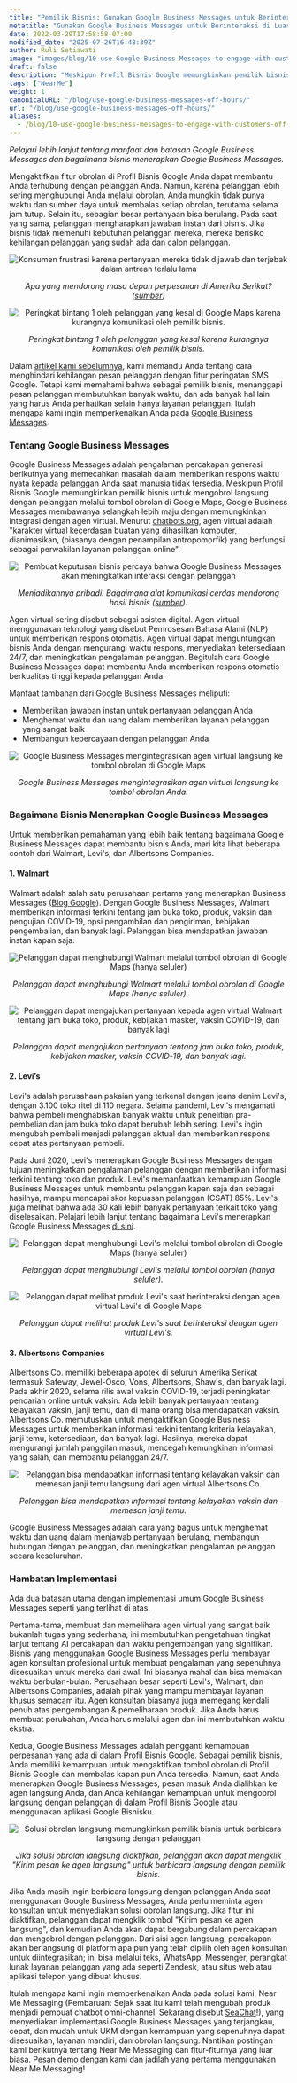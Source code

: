 ```yaml
---
title: "Pemilik Bisnis: Gunakan Google Business Messages untuk Berinteraksi di Luar Jam Kerja!"
metatitle: "Gunakan Google Business Messages untuk Berinteraksi di Luar Jam Kerja!"
date: 2022-03-29T17:58:58-07:00
modified_date: "2025-07-26T16:48:39Z"
author: Ruli Setiawati
image: "images/blog/10-use-Google-Business-Messages-to-engage-with-customers-off-hours/thumbnail.png"
draft: false
description: "Meskipun Profil Bisnis Google memungkinkan pemilik bisnis untuk mengobrol langsung dengan pelanggan, Google Business Messages memungkinkan integrasi dengan agen virtual."
tags: ["NearMe"]
weight: 1
canonicalURL: "/blog/use-google-business-messages-off-hours/"
url: "/blog/use-google-business-messages-off-hours/"
aliases:
  - /blog/10-use-google-business-messages-to-engage-with-customers-off-hours/
---
```


*Pelajari lebih lanjut tentang manfaat dan batasan Google Business Messages dan bagaimana bisnis menerapkan Google Business Messages.*

Mengaktifkan fitur obrolan di Profil Bisnis Google Anda dapat membantu Anda terhubung dengan pelanggan Anda. Namun, karena pelanggan lebih sering menghubungi Anda melalui obrolan, Anda mungkin tidak punya waktu dan sumber daya untuk membalas setiap obrolan, terutama selama jam tutup. Selain itu, sebagian besar pertanyaan bisa berulang. Pada saat yang sama, pelanggan mengharapkan jawaban instan dari bisnis. Jika bisnis tidak memenuhi kebutuhan pelanggan mereka, mereka berisiko kehilangan pelanggan yang sudah ada dan calon pelanggan.

<center>
<img src="/images/blog/10-use-Google-Business-Messages-to-engage-with-customers-off-hours/1-stats.png" alt="Konsumen frustrasi karena pertanyaan mereka tidak dijawab dan terjebak dalam antrean terlalu lama"/>

*Apa yang mendorong masa depan perpesanan di Amerika Serikat? ([sumber](https://developers.google.com/business-communications/business-messages/files/us-business-messages-infographic.pdf))*
</center>

<center>
<img src="/images/blog/10-use-Google-Business-Messages-to-engage-with-customers-off-hours/2-one_star.png" alt="Peringkat bintang 1 oleh pelanggan yang kesal di Google Maps karena kurangnya komunikasi oleh pemilik bisnis."/>

*Peringkat bintang 1 oleh pelanggan yang kesal karena kurangnya komunikasi oleh pemilik bisnis.*
</center>

Dalam [artikel kami sebelumnya](https://seasalt.ai/blog/9-enable-chat-on-google-maps/), kami memandu Anda tentang cara menghindari kehilangan pesan pelanggan dengan fitur peringatan SMS Google. Tetapi kami memahami bahwa sebagai pemilik bisnis, menanggapi pesan pelanggan membutuhkan banyak waktu, dan ada banyak hal lain yang harus Anda perhatikan selain hanya layanan pelanggan. Itulah mengapa kami ingin memperkenalkan Anda pada [Google Business Messages](https://businessmessages.google/).

### Tentang Google Business Messages

Google Business Messages adalah pengalaman percakapan generasi berikutnya yang memecahkan masalah dalam memberikan respons waktu nyata kepada pelanggan Anda saat manusia tidak tersedia. Meskipun Profil Bisnis Google memungkinkan pemilik bisnis untuk mengobrol langsung dengan pelanggan melalui tombol obrolan di Google Maps, Google Business Messages membawanya selangkah lebih maju dengan memungkinkan integrasi dengan agen virtual. Menurut [chatbots.org](https://www.google.com/url?q=https://www.chatbots.org/virtual_agent/&sa=D&source=docs&ust=1648605707733291&usg=AOvVaw1v4dJFgDD-5SmpSNZBu3J6), agen virtual adalah "karakter virtual kecerdasan buatan yang dihasilkan komputer, dianimasikan, (biasanya dengan penampilan antropomorfik) yang berfungsi sebagai perwakilan layanan pelanggan online".

<center>
<img src="/images/blog/10-use-Google-Business-Messages-to-engage-with-customers-off-hours/3-stats.png" alt="Pembuat keputusan bisnis percaya bahwa Google Business Messages akan meningkatkan interaksi dengan pelanggan"/>

*Menjadikannya pribadi: Bagaimana alat komunikasi cerdas mendorong hasil bisnis ([sumber](https://services.google.com/fh/files/misc/how_smart_communication_tools_drive_business_results.pdf)).*
</center>

Agen virtual sering disebut sebagai asisten digital. Agen virtual menggunakan teknologi yang disebut Pemrosesan Bahasa Alami (NLP) untuk memberikan respons otomatis. Agen virtual dapat menguntungkan bisnis Anda dengan mengurangi waktu respons, menyediakan ketersediaan 24/7, dan meningkatkan pengalaman pelanggan. Begitulah cara Google Business Messages dapat membantu Anda memberikan respons otomatis berkualitas tinggi kepada pelanggan Anda.

Manfaat tambahan dari Google Business Messages meliputi:
- Memberikan jawaban instan untuk pertanyaan pelanggan Anda
- Menghemat waktu dan uang dalam memberikan layanan pelanggan yang sangat baik
- Membangun kepercayaan dengan pelanggan Anda

<center>
<img src="/images/blog/10-use-Google-Business-Messages-to-engage-with-customers-off-hours/4-GBM_bridgepoint_runners.png" alt="Google Business Messages mengintegrasikan agen virtual langsung ke tombol obrolan di Google Maps"/>

*Google Business Messages mengintegrasikan agen virtual langsung ke tombol obrolan Anda.*
</center>

### Bagaimana Bisnis Menerapkan Google Business Messages

Untuk memberikan pemahaman yang lebih baik tentang bagaimana Google Business Messages dapat membantu bisnis Anda, mari kita lihat beberapa contoh dari Walmart, Levi's, dan Albertsons Companies.

#### 1. Walmart

Walmart adalah salah satu perusahaan pertama yang menerapkan Business Messages ([Blog Google](https://blog.google/products/maps/now-sending-business-messages-google-maps-and-search/)). Dengan Google Business Messages, Walmart memberikan informasi terkini tentang jam buka toko, produk, vaksin dan pengujian COVID-19, opsi pengambilan dan pengiriman, kebijakan pengembalian, dan banyak lagi. Pelanggan bisa mendapatkan jawaban instan kapan saja.

<center>
<img src="/images/blog/10-use-Google-Business-Messages-to-engage-with-customers-off-hours/5-walmart_chat.png" alt="Pelanggan dapat menghubungi Walmart melalui tombol obrolan di Google Maps (hanya seluler)"/>

*Pelanggan dapat menghubungi Walmart melalui tombol obrolan di Google Maps (hanya seluler).*
</center>

<center>
<img src="/images/blog/10-use-Google-Business-Messages-to-engage-with-customers-off-hours/6-walmart_va.png" alt="Pelanggan dapat mengajukan pertanyaan kepada agen virtual Walmart tentang jam buka toko, produk, kebijakan masker, vaksin COVID-19, dan banyak lagi"/>

*Pelanggan dapat mengajukan pertanyaan tentang jam buka toko, produk, kebijakan masker, vaksin COVID-19, dan banyak lagi.*
</center>

#### 2. Levi’s

Levi's adalah perusahaan pakaian yang terkenal dengan jeans denim Levi's, dengan 3.100 toko ritel di 110 negara. Selama pandemi, Levi's mengamati bahwa pembeli menghabiskan banyak waktu untuk penelitian pra-pembelian dan jam buka toko dapat berubah lebih sering. Levi's ingin mengubah pembeli menjadi pelanggan aktual dan memberikan respons cepat atas pertanyaan pembeli.

Pada Juni 2020, Levi's menerapkan Google Business Messages dengan tujuan meningkatkan pengalaman pelanggan dengan memberikan informasi terkini tentang toko dan produk. Levi's memanfaatkan kemampuan Google Business Messages untuk membantu pelanggan kapan saja dan sebagai hasilnya, mampu mencapai skor kepuasan pelanggan (CSAT) 85%. Levi's juga melihat bahwa ada 30 kali lebih banyak pertanyaan terkait toko yang diselesaikan. Pelajari lebih lanjut tentang bagaimana Levi's menerapkan Google Business Messages [di sini](https://developers.google.com/business-communications/business-messages/files/levis-case-study.pdf).

<center>
<img src="/images/blog/10-use-Google-Business-Messages-to-engage-with-customers-off-hours/7-levi_chat.png" alt="Pelanggan dapat menghubungi Levi's melalui tombol obrolan di Google Maps (hanya seluler)"/>

*Pelanggan dapat menghubungi Levi's melalui tombol obrolan (hanya seluler).*
</center>

<center>
<img src="/images/blog/10-use-Google-Business-Messages-to-engage-with-customers-off-hours/8-levi_va.png" alt="Pelanggan dapat melihat produk Levi's saat berinteraksi dengan agen virtual Levi's di Google Maps"/>

*Pelanggan dapat melihat produk Levi's saat berinteraksi dengan agen virtual Levi's.*
</center>

#### 3. Albertsons Companies

Albertsons Co. memiliki beberapa apotek di seluruh Amerika Serikat termasuk Safeway, Jewel-Osco, Vons, Albertsons, Shaw's, dan banyak lagi. Pada akhir 2020, selama rilis awal vaksin COVID-19, terjadi peningkatan pencarian online untuk vaksin. Ada lebih banyak pertanyaan tentang kelayakan vaksin, janji temu, dan di mana orang bisa mendapatkan vaksin. Albertsons Co. memutuskan untuk mengaktifkan Google Business Messages untuk memberikan informasi terkini tentang kriteria kelayakan, janji temu, ketersediaan, dan banyak lagi. Hasilnya, mereka dapat mengurangi jumlah panggilan masuk, mencegah kemungkinan informasi yang salah, dan membantu pelanggan 24/7.

<center>
<img src="/images/blog/10-use-Google-Business-Messages-to-engage-with-customers-off-hours/9-albertsons_chat.png" alt="Pelanggan bisa mendapatkan informasi tentang kelayakan vaksin dan memesan janji temu langsung dari agen virtual Albertsons Co."/>

*Pelanggan bisa mendapatkan informasi tentang kelayakan vaksin dan memesan janji temu.*
</center>

Google Business Messages adalah cara yang bagus untuk menghemat waktu dan uang dalam menjawab pertanyaan berulang, membangun hubungan dengan pelanggan, dan meningkatkan pengalaman pelanggan secara keseluruhan.

### Hambatan Implementasi

Ada dua batasan utama dengan implementasi umum Google Business Messages seperti yang terlihat di atas.

Pertama-tama, membuat dan memelihara agen virtual yang sangat baik bukanlah tugas yang sederhana; ini membutuhkan pengetahuan tingkat lanjut tentang AI percakapan dan waktu pengembangan yang signifikan. Bisnis yang menggunakan Google Business Messages perlu membayar agen konsultan profesional untuk membuat pengalaman yang sepenuhnya disesuaikan untuk mereka dari awal. Ini biasanya mahal dan bisa memakan waktu berbulan-bulan. Perusahaan besar seperti Levi's, Walmart, dan Albertsons Companies, adalah pihak yang mampu membayar layanan khusus semacam itu. Agen konsultan biasanya juga memegang kendali penuh atas pengembangan & pemeliharaan produk. Jika Anda harus membuat perubahan, Anda harus melalui agen dan ini membutuhkan waktu ekstra.

Kedua, Google Business Messages adalah pengganti kemampuan perpesanan yang ada di dalam Profil Bisnis Google. Sebagai pemilik bisnis, Anda memiliki kemampuan untuk mengaktifkan tombol obrolan di Profil Bisnis Google dan membalas kapan pun Anda tersedia. Namun, saat Anda menerapkan Google Business Messages, pesan masuk Anda dialihkan ke agen langsung Anda, dan Anda kehilangan kemampuan untuk mengobrol langsung dengan pelanggan di dalam Profil Bisnis Google atau menggunakan aplikasi Google Bisnisku.

<center>
<img src="/images/blog/10-use-Google-Business-Messages-to-engage-with-customers-off-hours/10-live_agent.png" alt="Solusi obrolan langsung memungkinkan pemilik bisnis untuk berbicara langsung dengan pelanggan"/>

*Jika solusi obrolan langsung diaktifkan, pelanggan akan dapat mengklik "Kirim pesan ke agen langsung" untuk berbicara langsung dengan pemilik bisnis.*
</center>

Jika Anda masih ingin berbicara langsung dengan pelanggan Anda saat menggunakan Google Business Messages, Anda perlu meminta agen konsultan untuk menyediakan solusi obrolan langsung. Jika fitur ini diaktifkan, pelanggan dapat mengklik tombol "Kirim pesan ke agen langsung", dan kemudian Anda akan dapat bergabung dalam percakapan dan mengobrol dengan pelanggan. Dari sisi agen langsung, percakapan akan berlangsung di platform apa pun yang telah dipilih oleh agen konsultan untuk diintegrasikan; ini bisa melalui teks, WhatsApp, Messenger, perangkat lunak layanan pelanggan yang ada seperti Zendesk, atau situs web atau aplikasi telepon yang dibuat khusus.

Itulah mengapa kami ingin memperkenalkan Anda pada solusi kami, Near Me Messaging (Pembaruan: Sejak saat itu kami telah mengubah produk menjadi pembuat chatbot omni-channel. Sekarang disebut [SeaChat](https://chat.seasalt.ai/?utm_source=blog)!), yang menyediakan implementasi Google Business Messages yang terjangkau, cepat, dan mudah untuk UKM dengan kemampuan yang sepenuhnya dapat disesuaikan, layanan mandiri, dan obrolan langsung. Nantikan postingan kami berikutnya tentang Near Me Messaging dan fitur-fiturnya yang luar biasa. [Pesan demo dengan kami](https://meetings.hubspot.com/seasalt-ai/seasalt-meeting) dan jadilah yang pertama menggunakan Near Me Messaging!
